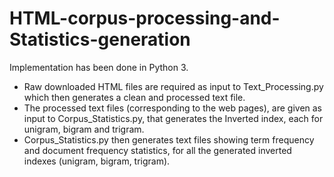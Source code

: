 # HTML-corpus-processing-and-Statistics-generation

Implementation has been done in Python 3.

* Raw downloaded HTML files are required as input to Text_Processing.py which then generates a clean and processed text file.
* The processed text files (corresponding to the web pages), are given as input to Corpus_Statistics.py, that generates the Inverted index, each for unigram, bigram and trigram.
* Corpus_Statistics.py then generates text files showing term frequency and document frequency statistics, for all the generated inverted indexes (unigram, bigram, trigram).
